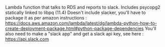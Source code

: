 Lambda function that talks to RDS and reports to slack.
Includes psycopg2 statically linked to libpq (11.4) 
Doesn't include slacker, you'll have to package it as per amazon instructions :
https://docs.aws.amazon.com/lambda/latest/dg/lambda-python-how-to-create-deployment-package.html#python-package-dependencies
You'll also need to make a "slack app" and get a slack api key, see here :
https://api.slack.com

